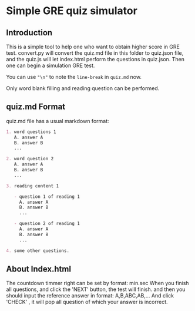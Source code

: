 # Simple GRE quiz simulator

## Introduction

This is a simple tool to help one who want to obtain higher score in GRE test.
convert.py will convert the quiz.md file in this folder to quiz.json file, and the quiz.js will let index.html perform the questions in quiz.json. Then one can begin a simulation GRE test.

You can use `"\n"` to note the `line-break` in `quiz.md` now.

Only word blank filling and reading question can be performed.

## quiz.md Format
quiz.md file has a usual markdown format:
```markdown
1. word questions 1
   A. answer A
   B. answer B
   ...

2. word question 2
   A. answer A
   B. answer B
   ...

3. reading content 1

   - question 1 of reading 1
     A. answer A
     B. answer B
     ...

   - question 2 of reading 1
     A. answer A
     B. answer B
     ...

4. some other questions.

```

## About Index.html
The countdown timmer right can be set by format:
min.sec
When you finish all questions, and click the 'NEXT' button, the test will finish. and then you should input the reference answer in format:
A,B,ABC,AB,...
And click 'CHECK' , it will pop all question of which your answer is incorrect.

